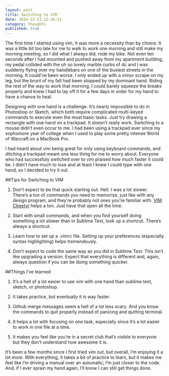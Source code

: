 ```yaml
---
layout: post
title: Switching to VIM
date: 2014-12-23 12:34:51
category: thoughts
published: true
---
```


The first time I started using vim, it was more a necessity than by choice. It was a little bit too late for me to walk to work one morning and still make my morning meeting, so I did what I always did, rode my bike. Not even ten seconds after I had mounted and pushed away from my apartment building, my pedal collided with the oh so lovely marble curbs of dc and I was suddenly flying over my handlebars on one of the busiest streets in the morning. It could’ve been worse. I only ended up with a minor scrape on my leg, but the brunt of my fall had been stopped by my dominant hand. Riding the rest of the way to work that morning, I could barely squeeze the breaks properly and knew I had to lay off it for a few days in order for my hand to have a chance to heal.

Designing with one hand is a challenge. It’s nearly impossible to do in Photoshop or Sketch, which both require complicated multi-keyed commands to execute even the most basic tasks. Just try drawing a rectangle with one hand on a trackpad. It doesn’t really work. Switching to a mouse didn’t even occur to me. I had been using a trackpad ever since my sophomore year of college when I used to play some pretty intense World of Warcraft on a MacBook Pro.

I had heard about vim being great for only using keyboard commands, and ditching a trackpad meant one less thing for me to worry about. Everyone who had successfuly switched over to vim praised how much faster it could be. I didn’t have much to lose and at least I knew I could type with one hand, so I decided to try it out.

##Tips for Switching to VIM

1. Don’t expect to be that quick starting out. Hell. I was a lot slower. There’s a ton of commands you need to memorize, just like with any design program, and they’re probably not ones you’re familiar with. [VIM Cheetyr](http://cheetyr.com/vim) helps a ton. Just have that open all the time.

2. Start with small commands, and when you find yourself doing something a lot slower than in Sublime Text, look up a shortcut. There’s always a shortcut.

3. Learn how to set up a .vimrc file. Setting up your preferences (especially syntax highlighting) helps tremendously.

4. Don’t expect to code the same way as you did in Sublime Text. This isn’t like upgrading a version. Expect that everything is different and, again, always question if you can be doing something quicker.

##Things I’ve learned

1. It’s a hell of a lot easier to use vim with one hand than sublime text, sketch, or photoshop.

2. It takes practice, but eventually it is way faster.

3. Github merge messages seem a hell of a lot less scary. And you know the commands to quit properly instead of panicing and quitting terminal.

4. It helps a lot with focusing on one task, especially since it’s a lot easier to work in one file at a time.

5. It makes you feel like you’re in a secret club that’s visible to everyone but they don’t understand how awesome it is.

It’s been a few months since I first tried vim out, but overall, I’m enjoying it a lot more. With everything, it takes a bit of practice to learn, but it makes me feel like I’m driving a manual over an automatic; I’m just closer to the code. And, if I ever sprain my hand again, I’ll know I can still get things done.
